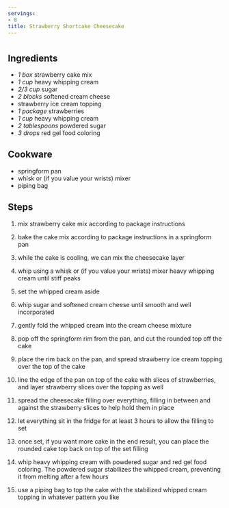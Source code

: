 ```yaml
---
servings:
- 8
title: Strawberry Shortcake Cheesecake
---
```


# 

## Ingredients
- *1 box* strawberry cake mix
- *1 cup* heavy whipping cream
- *2/3 cup* sugar
- *2 blocks* softened cream cheese
- strawberry ice cream topping
- *1 package* strawberries
- *1 cup* heavy whipping cream
- *2 tablespoons* powdered sugar
- *3 drops* red gel food coloring

## Cookware
- springform pan
- whisk or (if you value your wrists) mixer
- piping bag

## Steps
1. mix strawberry cake mix according to package instructions

2. bake the cake mix according to package instructions in a springform pan

3. while the cake is cooling, we can mix the cheesecake layer

4. whip using a whisk or (if you value your wrists) mixer heavy whipping cream
until stiff peaks

5. set the whipped cream aside

6. whip sugar and softened cream cheese until smooth and well incorporated

7. gently fold the whipped cream into the cream cheese mixture

8. pop off the springform rim from the pan, and cut the rounded top off the cake

9. place the rim back on the pan, and spread strawberry ice cream topping over
the top of the cake

10. line the edge of the pan on top of the cake with slices of strawberries, and
layer strawberry slices over the topping as well

11. spread the cheesecake filling over everything, filling in between and
against the strawberry slices to help hold them in place

12. let everything sit in the fridge for at least 3 hours to allow the filling
to set

13. once set, if you want more cake in the end result, you can place the rounded
cake top back on top of the set filling

14. whip heavy whipping cream with powdered sugar and red gel food coloring. The
powdered sugar stabilizes the whipped cream, preventing it from melting after a
few hours

15. use a piping bag to top the cake with the stabilized whipped cream topping
in whatever pattern you like

